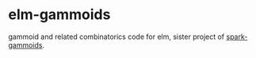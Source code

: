 # elm-gammoids
gammoid and related combinatorics code for elm, sister project of [spark-gammoids](http://git.albrecht.plus/spark-gammoids).

